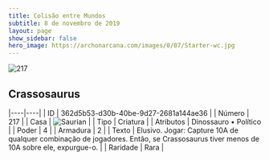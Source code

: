 ```yaml
---
title: Colisão entre Mundos
subtitle: 8 de novembro de 2019
layout: page
show_sidebar: false
hero_image: https://archonarcana.com/images/0/07/Starter-wc.jpg
---
```


![217](https://cdn.keyforgegame.com/media/card_front/pt/452_217_G86RPHM5CVMF_pt.png)

## Crassosaurus

|----|----|
| ID | 362d5b53-d30b-40be-9d27-2681a144ae36 |
| Número | 217 |
| Casa | ![Saurian](https://archonarcana.com/images/thumb/9/9e/Saurian_P.png/22px-Saurian_P.png "Sauro") |
| Tipo | Criatura |
| Atributos | Dinossauro • Político |
| Poder | 4 |
| Armadura | 2 |
| Texto | Elusivo. Jogar: Capture 10A de qualquer combinação de jogadores. Então, se Crassosaurus tiver menos de 10A sobre ele, expurgue-o. |
| Raridade | Rara |
